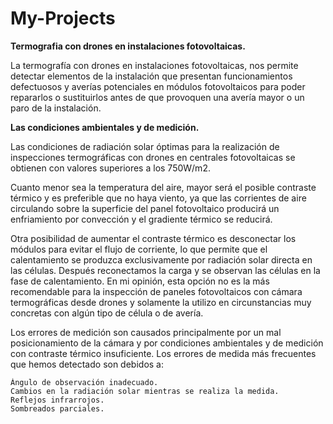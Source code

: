 # My-Projects

**Termografia con drones en instalaciones fotovoltaicas.**

La termografía con drones en instalaciones fotovoltaicas, nos permite detectar elementos de la instalación que presentan funcionamientos defectuosos y averías potenciales en módulos fotovoltaicos para poder repararlos o sustituirlos antes de que provoquen una avería mayor o un paro de la instalación.

**Las condiciones ambientales y de medición.**

Las condiciones de radiación solar óptimas para la realización de inspecciones termográficas con drones en centrales fotovoltaicas se obtienen con valores superiores a los 750W/m2.

Cuanto menor sea la temperatura del aire, mayor será el posible contraste térmico y es preferible que no haya viento, ya que las corrientes de aire circulando sobre la superficie del panel fotovoltaico producirá un enfriamiento por convección y el gradiente térmico se reducirá.

Otra posibilidad de aumentar el contraste térmico es desconectar los módulos para evitar el flujo de corriente, lo que permite que el calentamiento se produzca exclusivamente por radiación solar directa en las células. Después reconectamos la carga y se observan las células en la fase de calentamiento. En mi opinión, esta opción no es la más recomendable para la inspección de paneles fotovoltaicos con cámara termográficas desde drones y solamente la utilizo en circunstancias muy concretas con algún tipo de célula o de avería. 

Los errores de medición son causados principalmente por un mal posicionamiento de la cámara y por condiciones ambientales y de medición con contraste térmico insuficiente. Los errores de medida más frecuentes que hemos detectado son debidos a:

    Ángulo de observación inadecuado.
    Cambios en la radiación solar mientras se realiza la medida.
    Reflejos infrarrojos.
    Sombreados parciales.
